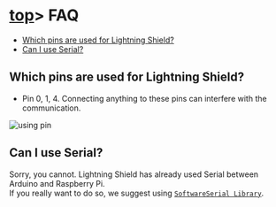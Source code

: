 # [top](index.html)> FAQ

* [Which pins are used for Lightning Shield?](#which-pins-are-used-for-Lightning-Shield)
* [Can I use Serial?](#can-i-use-serial)

## Which pins are used for Lightning Shield?

* Pin 0, 1, 4. Connecting anything to these pins can interfere with the communication.

![using pin](images/lnshield_pin.jpg)

## Can I use Serial?

Sorry, you cannot. Lightning Shield has already used Serial between Arduino and Raspberry Pi.  
If you really want to do so, we suggest using [`SoftwareSerial Library`](https://www.arduino.cc/en/Reference/SoftwareSerial).

